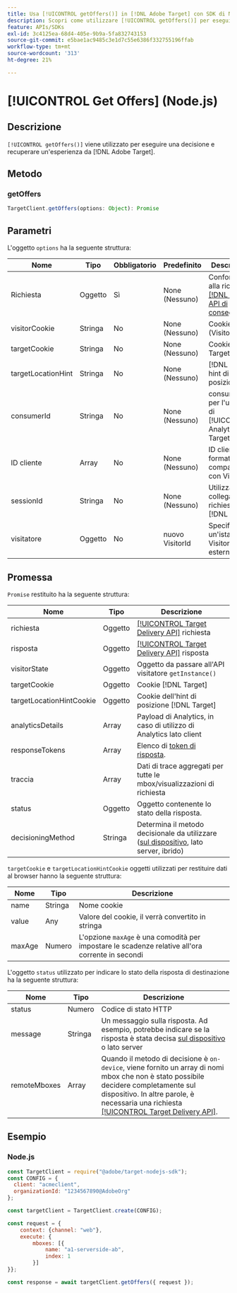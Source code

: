 ```yaml
---
title: Usa [!UICONTROL getOffers()] in [!DNL Adobe Target] con SDK di Node.js
description: Scopri come utilizzare [!UICONTROL getOffers()] per eseguire una decisione e recuperare un'esperienza da [!DNL Adobe Target].
feature: APIs/SDKs
exl-id: 3c4125ea-68d4-405e-9b9a-5fa832743153
source-git-commit: e5bae1ac9485c3e1d7c55e6386f332755196ffab
workflow-type: tm+mt
source-wordcount: '313'
ht-degree: 21%

---
```


# [!UICONTROL Get Offers] (Node.js)

## Descrizione

`[!UICONTROL getOffers()]` viene utilizzato per eseguire una decisione e recuperare un&#39;esperienza da [!DNL Adobe Target].


## Metodo

### getOffers

```js {line-numbers="true"}
TargetClient.getOffers(options: Object): Promise
```

## Parametri

L&#39;oggetto `options` ha la seguente struttura:

| Nome | Tipo | Obbligatorio | Predefinito | Descrizione |
| --- |--- | --- | --- | --- |
| Richiesta | Oggetto | Sì | None (Nessuno) | Conforme alla richiesta [[!DNL Target] API di consegna](/help/dev/implement/delivery-api/overview.md) |
| visitorCookie | Stringa | No | None (Nessuno) | Cookie ECID (VisitorId) |
| targetCookie | Stringa | No | None (Nessuno) | Cookie [!DNL Target] |
| targetLocationHint | Stringa | No | None (Nessuno) | [!DNL Target] hint di posizione |
| consumerId | Stringa | No | None (Nessuno) | consumerIds per l&#39;unione di [!UICONTROL Analytics for Target] (A4T) |
| ID cliente | Array | No | None (Nessuno) | ID cliente in formato compatibile con VisitorId |
| sessionId | Stringa | No | None (Nessuno) | Utilizzato per collegare più richieste [!DNL Target] |
| visitatore | Oggetto | No | nuovo VisitorId | Specifica un&#39;istanza VisitorId esterna |

## Promessa

`Promise` restituito ha la seguente struttura:

| Nome | Tipo | Descrizione |
| --- | --- | --- |
| richiesta | Oggetto | [[!UICONTROL Target Delivery API]](/help/dev/implement/delivery-api/overview.md) richiesta |
| risposta | Oggetto | [[!UICONTROL Target Delivery API]](/help/dev/implement/delivery-api/overview.md) risposta |
| visitorState | Oggetto | Oggetto da passare all&#39;API visitatore `getInstance()` |
| targetCookie | Oggetto | Cookie [!DNL Target] |
| targetLocationHintCookie | Oggetto | Cookie dell&#39;hint di posizione [!DNL Target] |
| analyticsDetails | Array | Payload di Analytics, in caso di utilizzo di Analytics lato client |
| responseTokens | Array | Elenco di [token di risposta](https://experienceleague.adobe.com/docs/target/using/administer/response-tokens.html?). |
| traccia | Array | Dati di trace aggregati per tutte le mbox/visualizzazioni di richiesta |
| status | Oggetto | Oggetto contenente lo stato della risposta. |
| decisioningMethod | Stringa | Determina il metodo decisionale da utilizzare ([sul dispositivo](/help/dev/implement/server-side/sdk-guides/on-device-decisioning/overview.md), lato server, ibrido) |

`targetCookie` e `targetLocationHintCookie` oggetti utilizzati per restituire dati al browser hanno la seguente struttura:

| Nome | Tipo | Descrizione |
| --- | --- | --- |
| name | Stringa | Nome cookie |
| value | Any | Valore del cookie, il verrà convertito in stringa |
| maxAge | Numero | L&#39;opzione `maxAge` è una comodità per impostare le scadenze relative all&#39;ora corrente in secondi |

L&#39;oggetto `status` utilizzato per indicare lo stato della risposta di destinazione ha la seguente struttura:

| Nome | Tipo | Descrizione |
| --- | --- | --- |
| status | Numero | Codice di stato HTTP |
| message | Stringa | Un messaggio sulla risposta. Ad esempio, potrebbe indicare se la risposta è stata decisa [sul dispositivo](/help/dev/implement/server-side/sdk-guides/on-device-decisioning/overview.md) o lato server |
| remoteMboxes | Array | Quando il metodo di decisione è `on-device`, viene fornito un array di nomi mbox che non è stato possibile decidere completamente sul dispositivo. In altre parole, è necessaria una richiesta [[!UICONTROL Target Delivery API]](/help/dev/implement/delivery-api/overview.md). |

## Esempio

### Node.js

```js {line-numbers="true"}
const TargetClient = require("@adobe/target-nodejs-sdk");
const CONFIG = {
  client: "acmeclient",
  organizationId: "1234567890@AdobeOrg"
};

const targetClient = TargetClient.create(CONFIG);

const request = {
    context: {channel: "web"},
    execute: {
        mboxes: [{
            name: "a1-serverside-ab",
            index: 1
        }]
}};

const response = await targetClient.getOffers({ request });
```
